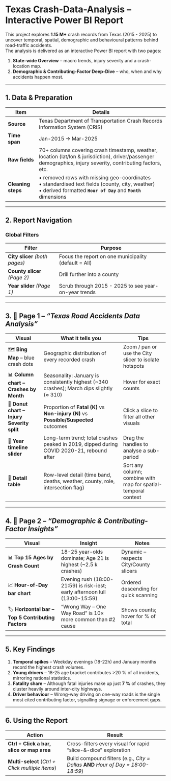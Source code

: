 # Texas Crash-Data-Analysis – Interactive Power BI Report

This project explores **1.15 M+** crash records from Texas (2015 - 2025) to uncover temporal, spatial, demographic and behavioural patterns behind road-traffic accidents.  
The analysis is delivered as an interactive Power BI report with two pages:

1. **State-wide Overview** – macro trends, injury severity and a crash-location map.  
2. **Demographic & Contributing-Factor Deep-Dive** – who, when and why accidents happen most.

---

## 1. Data & Preparation  

| Item | Details |
|------|---------|
| **Source** | Texas Department of Transportation Crash Records Information System (CRIS) |
| **Time span** | Jan-2015 → Mar-2025 |
| **Raw fields** | 70+ columns covering crash timestamp, weather, location (lat/lon & jurisdiction), driver/passenger demographics, injury severity, contributing factors, etc. |
| **Cleaning steps** | • removed rows with missing geo-coordinates<br>• standardised text fields (county, city, weather)<br>• derived formatted **`Hour of Day`** and **`Month`** dimensions<br>|

---

## 2. Report Navigation  

### Global Filters
| Filter | Purpose |
|--------|---------|
| **City slicer** *(both pages)* | Focus the report on one municipality (default = All) |
| **County slicer** *(Page 2)* | Drill further into a county |
| **Year slider** *(Page 1)* | Scrub through 2015 - 2025 to see year-on-year trends |

---

## 3. 📄 Page 1 – *“Texas Road Accidents Data Analysis”*  

| Visual | What it tells you | Tips |
|--------|------------------|------|
| 🗺 **Bing Map** – blue crash dots | Geographic distribution of every recorded crash | Zoom / pan or use the City slicer to isolate hotspots |
| 📊 **Column chart – Crashes by Month** | Seasonality: January is consistently highest (~340 crashes); March dips slightly (≈ 310) | Hover for exact counts |
| 🍕 **Donut chart – Injury Severity split** | Proportion of **Fatal (K)** vs **Non-injury (N)** vs **Possible/Suspected** outcomes | Click a slice to filter all other visuals |
| 📅 **Year timeline slider** | Long-term trend; total crashes peaked in 2019, dipped during COVID 2020-21, rebound after | Drag the handles to analyse a sub-period |
| 🧾 **Detail table** | Row-level detail (time band, deaths, weather, county, role, intersection flag) | Sort any column; combine with map for spatial-temporal context |

---

## 4. 📄 Page 2 – *“Demographic & Contributing-Factor Insights”*  

| Visual | Insight | Notes |
|--------|---------|-------|
| 📊 **Top 15 Ages by Crash Count** | 18-25 year-olds dominate; Age 21 is highest (~2.5 k crashes) | Dynamic – respects City/County slicers |
| 📈 **Hour-of-Day bar chart** | Evening rush (18:00-21:59) is risk-iest; early afternoon lull (13:00-15:59) | Ordered descending for quick scanning |
| 🏷 **Horizontal bar – Top 5 Contributing Factors** | “Wrong Way – One Way Road” is 10× more common than #2 cause | Shows counts; hover for % of total |

---

## 5. Key Findings  

1. **Temporal spikes** – Weekday evenings (18-22h) and January months record the highest crash volumes.  
2. **Young drivers** – 18-25 age bracket contributes >20 % of all incidents, mirroring national statistics.  
3. **Fatality share** – Although fatal injuries make up just **7 %** of crashes, they cluster heavily around inter-city highways.  
4. **Driver behaviour** – Wrong-way driving on one-way roads is the single most cited contributing factor, signalling signage or enforcement gaps.  

---

## 6. Using the Report  

| Action | Result |
|--------|--------|
| **Ctrl + Click a bar, slice or map area** | Cross-filters every visual for rapid “slice-&-dice” exploration |
| **Multi-select** (*Ctrl + Click multiple items*) | Build compound filters (e.g., *City = Dallas* **AND** *Hour of Day = 18:00-18:59*) |

